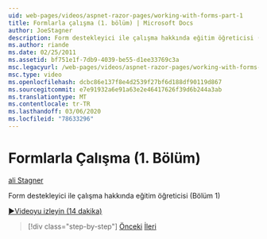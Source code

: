 ```yaml
---
uid: web-pages/videos/aspnet-razor-pages/working-with-forms-part-1
title: Formlarla çalışma (1. bölüm) | Microsoft Docs
author: JoeStagner
description: Form destekleyici ile çalışma hakkında eğitim öğreticisi (Bölüm 1)
ms.author: riande
ms.date: 02/25/2011
ms.assetid: bf751e1f-7db9-4039-be55-d1ee33769c3a
msc.legacyurl: /web-pages/videos/aspnet-razor-pages/working-with-forms-part-1
msc.type: video
ms.openlocfilehash: dcbc86e137f8e4d2539f27bf6d188df90119d867
ms.sourcegitcommit: e7e91932a6e91a63e2e46417626f39d6b244a3ab
ms.translationtype: MT
ms.contentlocale: tr-TR
ms.lasthandoff: 03/06/2020
ms.locfileid: "78633296"
---
```

# <a name="working-with-forms-part-1"></a>Formlarla Çalışma (1. Bölüm)

[ali Stagner](https://github.com/JoeStagner)

Form destekleyici ile çalışma hakkında eğitim öğreticisi (Bölüm 1)

[&#9654;Videoyu izleyin (14 dakika)](https://channel9.msdn.com/Blogs/ASP-NET-Site-Videos/working-with-forms-(part-1))

> [!div class="step-by-step"]
> [Önceki](creating-a-consistent-look-part-2.md)
> [İleri](working-with-forms-part-2.md)
